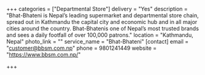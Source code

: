 +++
categories = ["Departmental Store"]
delivery = "Yes"
description = "Bhat-Bhateni is Nepal’s leading supermarket and departmental store chain, spread out in Kathmandu the capital city and economic hub and in all major cities around the country. Bhat-Bhatenis one of Nepal’s most trusted brands and sees a daily footfall of over 100,000 patrons."
location = "Kathmandu, Nepal"
photo_link = ""
service_name = "Bhat-Bhateni"
[contact]
email = "customer@bbsm.com.np"
phone = 9801241449
website = "https://www.bbsm.com.np/"

+++
